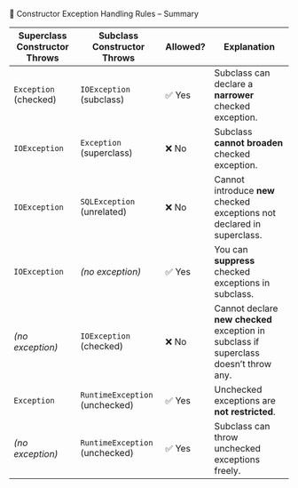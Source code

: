 📜 Constructor Exception Handling Rules – Summary

| **Superclass Constructor** Throws | **Subclass Constructor** Throws | **Allowed?** | **Explanation**                                                                       |
| --------------------------------- | ------------------------------- | ------------ | ------------------------------------------------------------------------------------- |
| `Exception` (checked)             | `IOException` (subclass)        | ✅ Yes        | Subclass can declare a **narrower** checked exception.                                |
| `IOException`                     | `Exception` (superclass)        | ❌ No         | Subclass **cannot broaden** checked exception.                                        |
| `IOException`                     | `SQLException` (unrelated)      | ❌ No         | Cannot introduce **new** checked exceptions not declared in superclass.               |
| `IOException`                     | *(no exception)*                | ✅ Yes        | You can **suppress** checked exceptions in subclass.                                  |
| *(no exception)*                  | `IOException` (checked)         | ❌ No         | Cannot declare **new checked** exception in subclass if superclass doesn’t throw any. |
| `Exception`                       | `RuntimeException` (unchecked)  | ✅ Yes        | Unchecked exceptions are **not restricted**.                                          |
| *(no exception)*                  | `RuntimeException` (unchecked)  | ✅ Yes        | Subclass can throw unchecked exceptions freely.                                       |
